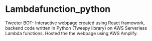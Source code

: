 # Lambdafunction_python
Tweeter BOT- Interactive webpage created using React framework, backend code written in Python (Tweepy library) on AWS Serverless Lambda functions. Hosted the the webpage using AWS Amplify.
